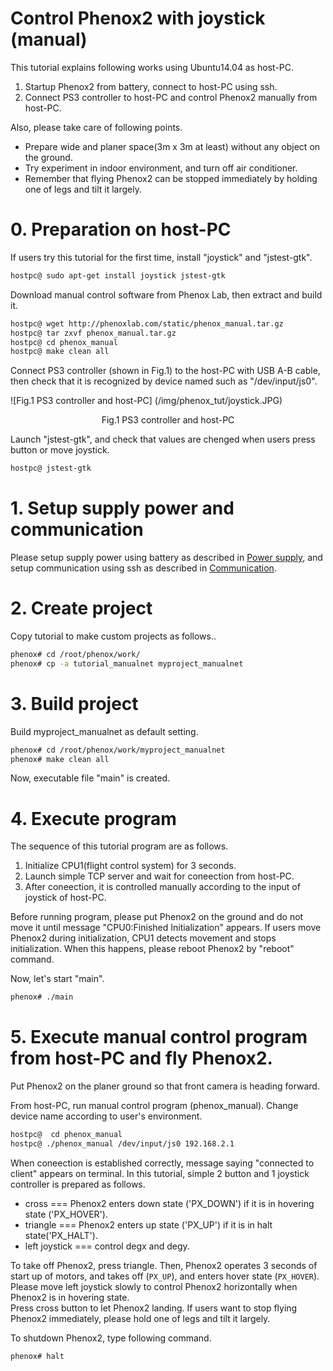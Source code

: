 # Control Phenox2 with joystick (manual)

This tutorial explains following works using Ubuntu14.04 as host-PC.

1. Startup Phenox2 from battery, connect to host-PC using ssh.  
2. Connect PS3 controller to host-PC and control Phenox2 manually from host-PC.

Also, please take care of following points.

 - Prepare wide and planer space(3m x 3m at least) without any object on the ground.  
 - Try experiment in indoor environment, and turn off air conditioner.  
 - Remember that flying Phenox2 can be stopped immediately by holding one of legs and tilt it largely.

# 0. Preparation on host-PC
If users try this tutorial for the first time, install "joystick" and "jstest-gtk".
```bash
hostpc@ sudo apt-get install joystick jstest-gtk
```

Download manual control software from Phenox Lab, then extract and build it.
```bash
hostpc@ wget http://phenoxlab.com/static/phenox_manual.tar.gz
hostpc@ tar zxvf phenox_manual.tar.gz
hostpc@ cd phenox_manual
hostpc@ make clean all
```

Connect PS3 controller (shown in Fig.1) to the host-PC with USB A-B cable, then check that it is recognized by device named such as "/dev/input/js0".
 
![Fig.1 PS3 controller and host-PC] (/img/phenox_tut/joystick.JPG)
<div align="center">Fig.1 PS3 controller and host-PC</div>

Launch "jstest-gtk", and check that values are chenged when users press button or move joystick. 
```bash
hostpc@ jstest-gtk
```

# 1. Setup supply power and communication
Please setup supply power using battery as described in [Power supply](../start/power.md), and setup communication using ssh as described in [Communication](../start/com.md).
 
# 2. Create project
Copy tutorial to make custom projects as follows..

```bash
phenox# cd /root/phenox/work/
phenox# cp -a tutorial_manualnet myproject_manualnet
```
# 3. Build project
Build  myproject_manualnet as default setting.
```bash
phenox# cd /root/phenox/work/myproject_manualnet
phenox# make clean all
```
Now, executable file "main" is created.

# 4. Execute program
The sequence of this tutorial program are as follows.

1. Initialize CPU1(flight control system) for 3 seconds.
2. Launch simple TCP server and wait for coneection from host-PC.
3. After coneection, it is controlled manually according to the input of joystick of host-PC.

Before running program, please put Phenox2 on the ground and do not move it until message "CPU0:Finished Initialization" appears. If users move Phenox2 during initialization, CPU1 detects movement and stops initialization. When this happens, please reboot Phenox2 by "reboot" command.

Now, let's start "main".
```bash
phenox# ./main
```

# 5. Execute manual control program from host-PC and fly Phenox2.
Put Phenox2 on the planer ground so that front camera is heading forward. 

From host-PC, run manual control program (phenox_manual). Change device name according to user's environment.

```bash
hostpc@  cd phenox_manual
hostpc@ ./phenox_manual /dev/input/js0 192.168.2.1
```

When coneection is established correctly, message saying "connected to client" appears on terminal. In this tutorial, simple 2 button and 1 joystick controller is prepared as follows.  
 - cross === Phenox2 enters down state ('PX_DOWN') if it is in hovering state ('PX_HOVER').  
 - triangle === Phenox2 enters up state ('PX_UP') if it is in halt state('PX_HALT').  
 - left joystick === control degx and degy.  
  
To take off Phenox2, press triangle. Then, Phenox2 operates 3 seconds of start up of motors, and takes off (`PX_UP`), and enters hover state (`PX_HOVER`). 
Please move left joystick slowly to control Phenox2 horizontally when Phenox2 is in hovering state.  
Press cross button to let Phenox2 landing. If users want to stop flying Phenox2 immediately, please hold one of legs and tilt it largely.  

To shutdown Phenox2, type following command.
```bash
phenox# halt
```
